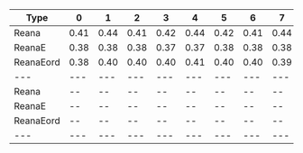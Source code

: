 | Type | 0 | 1 | 2 | 3 | 4 | 5 | 6 | 7 | 8 |
|---|---|---|---|---|---|---|---|---|---|
| Reana | 0.41 | 0.44 | 0.41 | 0.42 | 0.44 | 0.42 | 0.41 | 0.44 | 0.42 |
| ReanaE | 0.38 | 0.38 | 0.38 | 0.37 | 0.37 | 0.38 | 0.38 | 0.38 | -- |
| ReanaEord | 0.38 | 0.40 | 0.40 | 0.40 | 0.41 | 0.40 | 0.40 | 0.39 | 0.39 |
| --- | --- | --- | --- | --- | --- | --- | --- | --- | --- |
| Reana | -- | -- | -- | -- | -- | -- | -- | -- | -- |
| ReanaE | -- | -- | -- | -- | -- | -- | -- | -- | -- |
| ReanaEord | -- | -- | -- | -- | -- | -- | -- | -- | -- |
|---|---|---|---|---|---|---|---|---|---|
